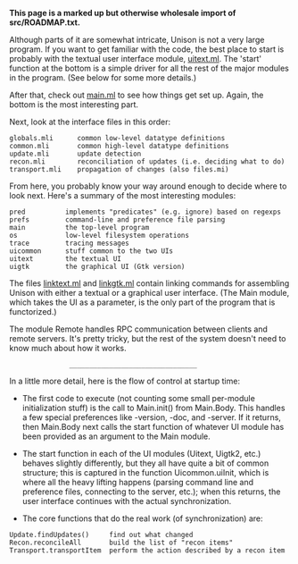 **This page is a marked up but otherwise wholesale import of src/ROADMAP.txt.**

Although parts of it are somewhat intricate, Unison is not a very large
program.  If you want to get familiar with the code, the best place to
start is probably with the textual user interface module, [uitext.ml](https://github.com/paulp/unison/blob/master/src/uitext.ml).  The
'start' function at the bottom is a simple driver for all the rest of the
major modules in the program.  (See below for some more details.)

After that, check out [main.ml](https://github.com/paulp/unison/blob/master/src/main.ml) to see how things get set up.  Again,
the bottom is the most interesting part.

Next, look at the interface files in this order:
```
globals.mli      common low-level datatype definitions
common.mli       common high-level datatype definitions
update.mli       update detection
recon.mli        reconciliation of updates (i.e. deciding what to do)
transport.mli    propagation of changes (also files.mi)
```
From here, you probably know your way around enough to decide where to
look next.  Here's a summary of the most interesting modules:
```
pred          implements "predicates" (e.g. ignore) based on regexps
prefs         command-line and preference file parsing
main          the top-level program
os            low-level filesystem operations
trace         tracing messages
uicommon      stuff common to the two UIs
uitext        the textual UI
uigtk         the graphical UI (Gtk version)
```

The files [linktext.ml](https://github.com/paulp/unison/blob/master/src/linktext.ml) and [linkgtk.ml](https://github.com/paulp/unison/blob/master/src/linkgtk.ml) contain linking commands for
assembling Unison with either a textual or a graphical user interface.
(The Main module, which takes the UI as a parameter, is the only part of
the program that is functorized.)

The module Remote handles RPC communication between clients and remote
servers.  It's pretty tricky, but the rest of the system doesn't need
to know much about how it works.

                   ________________________________

In a little more detail, here is the flow of control at startup time:

- The first code to execute (not counting some small per-module
  initialization stuff) is the call to Main.init() from Main.Body.  This
  handles a few special preferences like -version, -doc, and -server.  If it
  returns, then Main.Body next calls the start function of whatever UI
  module has been provided as an argument to the Main module.

- The start function in each of the UI modules (Uitext, Uigtk2, etc.)
  behaves slightly differently, but they all have quite a bit of common
  structure; this is captured in the function Uicommon.uiInit, which is
  where all the heavy lifting happens (parsing command line and preference
  files, connecting to the server, etc.); when this returns, the user
  interface continues with the actual synchronization.

- The core functions that do the real work (of synchronization) are:
```
Update.findUpdates()     find out what changed
Recon.reconcileAll       build the list of "recon items"
Transport.transportItem  perform the action described by a recon item
```